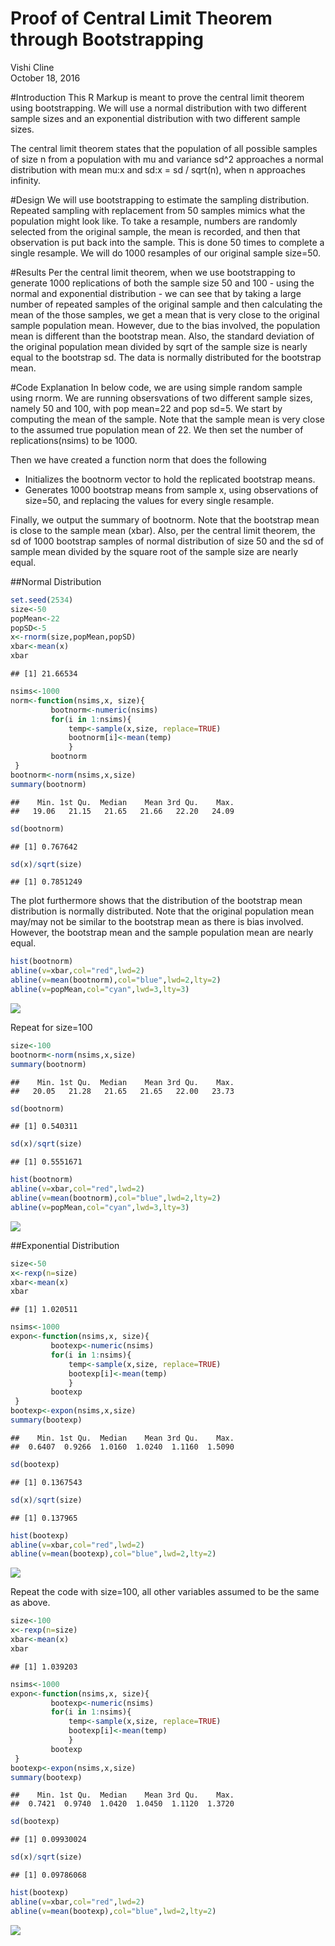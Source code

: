 # Proof of Central Limit Theorem through Bootstrapping
Vishi Cline  
October 18, 2016  



#Introduction
This R Markup is meant to prove the central limit theorem using bootstrapping. We will use 
a normal distribution with two different sample sizes and an exponential distribution with
two different sample sizes.

The central limit theorem states that the population of all possible samples of size n from 
a population with mu and variance sd^2 approaches a normal distribution with mean mu:x and sd:x = sd / sqrt(n), when n approaches infinity.  

#Design
We will use bootstrapping to estimate the sampling distribution.  Repeated sampling with replacement from 50 samples mimics what the population might look like.  To take a resample, numbers are randomly selected from the original sample, the mean is recorded, and then that observation is put back into the sample.  This is done 50 times to complete a single resample.  We will do 1000 resamples of our original sample size=50.

#Results
Per the central limit theorem, when we use bootstrapping to generate 1000 replications of both the sample size 50 and 100 - using the normal and exponential distribution - we can see that by taking a large number of repeated samples of the original sample and then calculating the mean of the those samples, we get a mean that is very close to the original sample population mean.  However, due to the bias involved, the population mean is different than the bootstrap mean.  Also, the standard deviation of the original population mean divided by sqrt of the sample size is nearly equal to the bootstrap sd.  The data is normally distributed for the bootstrap mean.

#Code Explanation
In below code, we are using simple random sample using rnorm.  We are running obsersvations of two different sample sizes, namely 50 and 100, with pop mean=22 and pop sd=5.  We start by computing the mean of the sample.  Note that the sample mean is very close to the assumed true population mean of 22.  We then set the number of replications(nsims) to be 1000.

Then we have created a function norm that does the following
  * Initializes the bootnorm vector to hold the replicated bootstrap means.  
  * Generates 1000 bootstrap means from sample x, using observations of size=50, and             replacing the values for every single resample.

Finally, we output the summary of bootnorm.  Note that the bootstrap mean is close to the sample mean (xbar).  Also, per the central limit theorem, the sd of 1000 bootstrap samples of normal distribution of size 50 and the sd of sample mean divided by the square root of the sample size are nearly equal.

##Normal Distribution

```r
set.seed(2534)
size<-50
popMean<-22
popSD<-5
x<-rnorm(size,popMean,popSD)
xbar<-mean(x)
xbar
```

```
## [1] 21.66534
```

```r
nsims<-1000
norm<-function(nsims,x, size){
         bootnorm<-numeric(nsims)
         for(i in 1:nsims){
             temp<-sample(x,size, replace=TRUE)
             bootnorm[i]<-mean(temp)
             }
         bootnorm
 }
bootnorm<-norm(nsims,x,size)
summary(bootnorm)
```

```
##    Min. 1st Qu.  Median    Mean 3rd Qu.    Max. 
##   19.06   21.15   21.65   21.66   22.20   24.09
```

```r
sd(bootnorm)
```

```
## [1] 0.767642
```

```r
sd(x)/sqrt(size)
```

```
## [1] 0.7851249
```

The plot furthermore shows that the distribution of the bootstrap mean distribution is normally distributed.  Note that the original population mean may/may not be similar to the bootstrap mean as there is bias involved.  However, the bootstrap mean and the sample population mean are nearly equal.

```r
hist(bootnorm)
abline(v=xbar,col="red",lwd=2)
abline(v=mean(bootnorm),col="blue",lwd=2,lty=2)
abline(v=popMean,col="cyan",lwd=3,lty=3)
```

![](bootstrap_files/figure-html/unnamed-chunk-2-1.png)<!-- -->

Repeat for size=100

```r
size<-100
bootnorm<-norm(nsims,x,size)
summary(bootnorm)
```

```
##    Min. 1st Qu.  Median    Mean 3rd Qu.    Max. 
##   20.05   21.28   21.65   21.65   22.00   23.73
```

```r
sd(bootnorm)
```

```
## [1] 0.540311
```

```r
sd(x)/sqrt(size)
```

```
## [1] 0.5551671
```

```r
hist(bootnorm)
abline(v=xbar,col="red",lwd=2)
abline(v=mean(bootnorm),col="blue",lwd=2,lty=2)
abline(v=popMean,col="cyan",lwd=3,lty=3)
```

![](bootstrap_files/figure-html/unnamed-chunk-3-1.png)<!-- -->

##Exponential Distribution


```r
size<-50
x<-rexp(n=size)
xbar<-mean(x)
xbar
```

```
## [1] 1.020511
```

```r
nsims<-1000
expon<-function(nsims,x, size){
         bootexp<-numeric(nsims)
         for(i in 1:nsims){
             temp<-sample(x,size, replace=TRUE)
             bootexp[i]<-mean(temp)
             }
         bootexp
 }
bootexp<-expon(nsims,x,size)
summary(bootexp)
```

```
##    Min. 1st Qu.  Median    Mean 3rd Qu.    Max. 
##  0.6407  0.9266  1.0160  1.0240  1.1160  1.5090
```

```r
sd(bootexp)
```

```
## [1] 0.1367543
```

```r
sd(x)/sqrt(size)
```

```
## [1] 0.137965
```

```r
hist(bootexp)
abline(v=xbar,col="red",lwd=2)
abline(v=mean(bootexp),col="blue",lwd=2,lty=2)
```

![](bootstrap_files/figure-html/unnamed-chunk-4-1.png)<!-- -->

Repeat the code with size=100, all other variables assumed to be the same as above.

```r
size<-100
x<-rexp(n=size)
xbar<-mean(x)
xbar
```

```
## [1] 1.039203
```

```r
nsims<-1000
expon<-function(nsims,x, size){
         bootexp<-numeric(nsims)
         for(i in 1:nsims){
             temp<-sample(x,size, replace=TRUE)
             bootexp[i]<-mean(temp)
             }
         bootexp
 }
bootexp<-expon(nsims,x,size)
summary(bootexp)
```

```
##    Min. 1st Qu.  Median    Mean 3rd Qu.    Max. 
##  0.7421  0.9740  1.0420  1.0450  1.1120  1.3720
```

```r
sd(bootexp)
```

```
## [1] 0.09930024
```

```r
sd(x)/sqrt(size)
```

```
## [1] 0.09786068
```

```r
hist(bootexp)
abline(v=xbar,col="red",lwd=2)
abline(v=mean(bootexp),col="blue",lwd=2,lty=2)
```

![](bootstrap_files/figure-html/unnamed-chunk-5-1.png)<!-- -->
